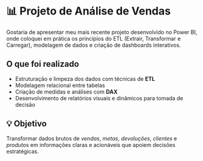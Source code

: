 # 📊 Projeto de Análise de Vendas  

Gostaria de apresentar meu mais recente projeto desenvolvido no Power BI, onde coloquei em prática os princípios do ETL (Extrair, Transformar e Carregar), modelagem de dados e criação de dashboards interativos.

## O que foi realizado  
- Estruturação e limpeza dos dados com técnicas de **ETL**  
- Modelagem relacional entre tabelas  
- Criação de medidas e análises com **DAX**  
- Desenvolvimento de relatórios visuais e dinâmicos para tomada de decisão  

## 💡 Objetivo  
Transformar dados brutos de *vendas*, *metas*, *devoluções*, *clientes* e *produtos* em informações claras e acionáveis que apoiem decisões estratégicas.  